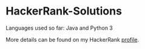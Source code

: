# HackerRank-Solutions

Languages used so far: Java and Python 3

More details can be found on my HackerRank [profile](https://www.hackerrank.com/k_d_balabanov).
